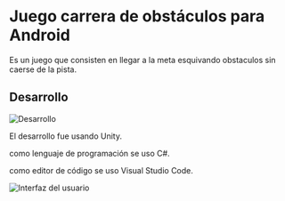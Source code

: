 # Juego carrera de obstáculos para Android

Es un juego que consisten en llegar a la meta esquivando obstaculos sin caerse de la pista.

## Desarrollo  


![Desarrollo](https://lh3.googleusercontent.com/pw/AM-JKLUt3tmUg977ywDuVGtoZyN20YwGybtBDapsQaP20xar93z2ANph__mvCsLnkp6CzH2Qh16NK-Xeq9fIe4SDOX9cgT0-MCnVzwfZ4C7DQZFlCFYrrs8IbmYB2OY5nHG_9IB6OakHvrEXAsqAmYNUcoAN=w1097-h496-no?authuser=1 "Optional title")

El desarrollo fue usando Unity.

como lenguaje de programación se uso C#.

como editor de código se uso Visual Studio Code.



![Interfaz del usuario](https://lh3.googleusercontent.com/pw/AM-JKLVxUWcfEMlgZzhtMiq3cKjcgnWkD90O6t8e8Gic85Z13aUGPjPr1GIT1-YpSPWVtzoY5Uhf3GCrcyBlFRCcw6gGrz0v1vZRpKjkq6pQuC11vSYodKJkjPbZHav5G2TWN3RgrxBUkGHMgwDir0gTGxb9=w921-h572-no?authuser=1 "Interfaz del usuario")



 
